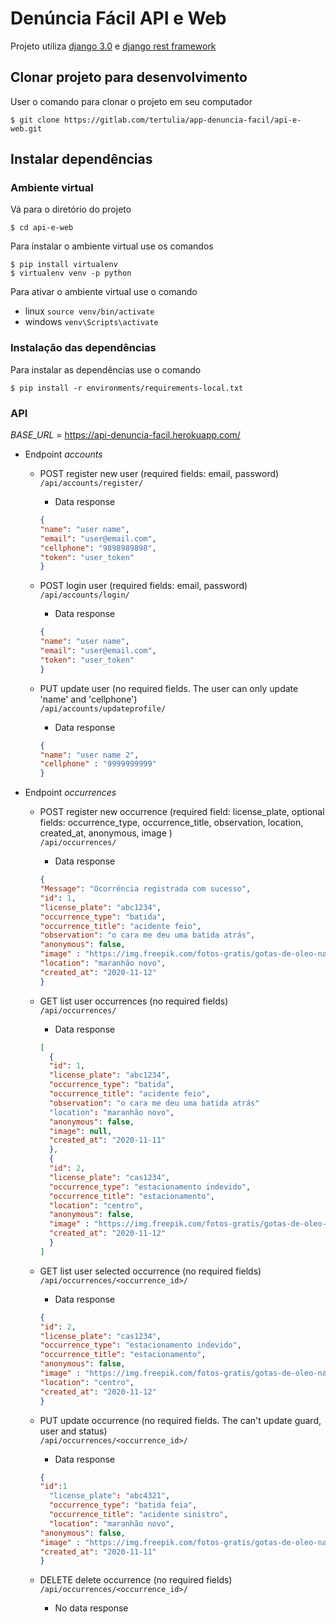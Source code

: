 # **Denúncia Fácil API e Web**

Projeto utiliza [django 3.0](https://docs.djangoproject.com/pt-br/3.0/) e [django rest framework](https://www.django-rest-framework.org)

## Clonar projeto para desenvolvimento
User o comando para clonar o projeto em seu computador
```
$ git clone https://gitlab.com/tertulia/app-denuncia-facil/api-e-web.git
```
## Instalar dependências
### Ambiente virtual
Vá para o diretório do projeto
```
$ cd api-e-web
```
Para instalar o ambiente virtual use os comandos
```
$ pip install virtualenv
$ virtualenv venv -p python
```
Para ativar o ambiente virtual use o comando
- linux `source venv/bin/activate`
- windows `venv\Scripts\activate`
### Instalação das dependências
Para instalar as dependências use o comando
```
$ pip install -r environments/requirements-local.txt
```

### API

*BASE_URL* = https://api-denuncia-facil.herokuapp.com/

* Endpoint *accounts*

  * POST register new user (required fields: email, password)\
    ```/api/accounts/register/```
    * Data response
    ```json
    {
    "name": "user name",
    "email": "user@email.com",
    "cellphone": "9898989898",
    "token": "user_token"
    }
    ```
    
  * POST login user (required fields: email, password)\
    ```/api/accounts/login/```
    * Data response
    ```json
    {
    "name": "user name",
    "email": "user@email.com",
    "token": "user_token"
    }
    ```

  * PUT update user (no required fields. The user can only update 'name' and 'cellphone')\
    ```/api/accounts/updateprofile/```
    * Data response
    ```json
    {
    "name": "user name 2",
    "cellphone" : "9999999999"
    }  

* Endpoint *occurrences*

  * POST register new occurrence (required field: license_plate, optional fields: occurrence_type, occurrence_title, observation, location, created_at, anonymous, image )\
    ```/api/occurrences/```
    * Data response
    ```json
    {
    "Message": "Ocorrência registrada com sucesso",
    "id": 1,
    "license_plate": "abc1234",
    "occurrence_type": "batida",
    "occurrence_title": "acidente feio",
    "observation": "o cara me deu uma batida atrás",
    "anonymous": false,
    "image" : "https://img.freepik.com/fotos-gratis/gotas-de-oleo-na-imagem-abstrata-padrao-psicodelico-de-agua_23-2148290141.jpg?size=626&ext=jpg",
    "location": "maranhão novo",
    "created_at": "2020-11-12"
    }
    ```

  * GET list user occurrences (no required fields)\
    ```/api/occurrences/```
    * Data response
    ```json
    [
      {
      "id": 1,
      "license_plate": "abc1234",
      "occurrence_type": "batida",
      "occurrence_title": "acidente feio",
      "observation": "o cara me deu uma batida atrás"
      "location": "maranhão novo",
      "anonymous": false,
      "image": null,
      "created_at": "2020-11-11"
      },
      {
      "id": 2,
      "license_plate": "cas1234",
      "occurrence_type": "estacionamento indevido",
      "occurrence_title": "estacionamento",
      "location": "centro",
      "anonymous": false,
      "image" : "https://img.freepik.com/fotos-gratis/gotas-de-oleo-na-imagem-abstrata-padrao-psicodelico-de-agua_23-2148290141.jpg?size=626&ext=jpg",
      "created_at": "2020-11-12"
      }
    ]
    ```

  * GET list user selected occurrence (no required fields)\
    ```/api/occurrences/<occurrence_id>/```
    * Data response
    ```json
    {
    "id": 2,
    "license_plate": "cas1234",
    "occurrence_type": "estacionamento indevido",
    "occurrence_title": "estacionamento",
    "anonymous": false,
    "image" : "https://img.freepik.com/fotos-gratis/gotas-de-oleo-na-imagem-abstrata-padrao-psicodelico-de-agua_23-2148290141.jpg?size=626&ext=jpg",
    "location": "centro",
    "created_at": "2020-11-12"
    }
    ```

  * PUT update occurrence (no required fields. The can't update guard, user and status)\
    ```/api/occurrences/<occurrence_id>/```
    * Data response
    ```json
    {
    "id":1
	  "license_plate": "abc4321",
	  "occurrence_type": "batida feia",
	  "occurrence_title": "acidente sinistro",
	  "location": "maranhão novo",
    "anonymous": false,
    "image" : "https://img.freepik.com/fotos-gratis/gotas-de-oleo-na-imagem-abstrata-padrao-psicodelico-de-agua_23-2148290141.jpg?size=626&ext=jpg",
    "created_at": "2020-11-11"
    }

  * DELETE delete occurrence (no required fields)\
    ```/api/occurrences/<occurrence_id>/```
    * No data response
  